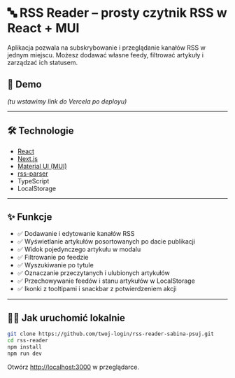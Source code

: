 # 🔤 RSS Reader – prosty czytnik RSS w React + MUI

Aplikacja pozwala na subskrybowanie i przeglądanie kanałów RSS w jednym miejscu. Możesz dodawać własne feedy, filtrować artykuły i zarządzać ich statusem.

## 🚀 Demo

_(tu wstawimy link do Vercela po deployu)_

---

## 🛠️ Technologie

- [React](https://reactjs.org/)
- [Next.js](https://nextjs.org/)
- [Material UI (MUI)](https://mui.com/)
- [rss-parser](https://github.com/rbren/rss-parser)
- TypeScript
- LocalStorage

---

## ✨ Funkcje

- ✅ Dodawanie i edytowanie kanałów RSS
- ✅ Wyświetlanie artykułów posortowanych po dacie publikacji
- ✅ Widok pojedynczego artykułu w modalu
- ✅ Filtrowanie po feedzie
- ✅ Wyszukiwanie po tytule
- ✅ Oznaczanie przeczytanych i ulubionych artykułów
- ✅ Przechowywanie feedów i stanu artykułów w LocalStorage
- ✅ Ikonki z tooltipami i snackbar z potwierdzeniem akcji

---

## 🧑‍💻 Jak uruchomić lokalnie

```bash
git clone https://github.com/twoj-login/rss-reader-sabina-psuj.git
cd rss-reader
npm install
npm run dev
```

Otwórz [http://localhost:3000](http://localhost:3000) w przeglądarce.

